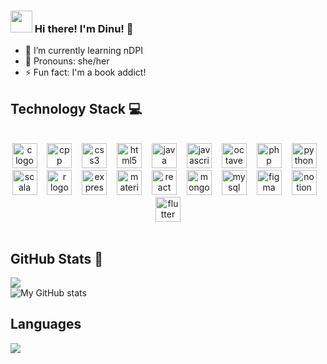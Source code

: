 ### <img src="https://media.giphy.com/media/hvRJCLFzcasrR4ia7z/giphy.gif" width="35"> Hi there! I'm Dinu! 👻 

- 🌱 I’m currently learning nDPI
- 🌸 Pronouns: she/her
- ⚡ Fun fact: I'm a book addict!


## Technology Stack 💻
<br>

<div align="center">
  <img src="https://skillicons.dev/icons?i=c" height="40" alt="c logo" />
  <img width="8" />
  <img src="https://skillicons.dev/icons?i=cpp" height="40" alt="cpp logo" />
  <img width="8" />
  <img src="https://skillicons.dev/icons?i=css" height="40" alt="css3 logo" />
  <img width="8" />
  <img src="https://skillicons.dev/icons?i=html" height="40" alt="html5 logo" />
  <img width="8" />
  <img src="https://skillicons.dev/icons?i=java" height="40" alt="java logo" />
  <img width="8" />
  <img src="https://skillicons.dev/icons?i=js" height="40" alt="javascript logo" />
  <img width="8" />
  <img src="https://skillicons.dev/icons?i=octave" height="40" alt="octave logo" />
  <img width="8" />
  <img src="https://skillicons.dev/icons?i=php" height="40" alt="php logo" />
  <img width="8" />
  <img src="https://skillicons.dev/icons?i=py" height="40" alt="python logo" />
  <img width="8" />
  <img src="https://skillicons.dev/icons?i=scala" height="40" alt="scala logo" />
  <img width="8" />
  <img src="https://skillicons.dev/icons?i=r" height="40" alt="r logo" />
  <img width="8" />
  <img src="https://skillicons.dev/icons?i=express" height="40" alt="express logo" />
  <img width="8" />
  <img src="https://skillicons.dev/icons?i=materialui" height="40" alt="materialui logo" />
  <img width="8" />
  <img src="https://skillicons.dev/icons?i=react" height="40" alt="react logo" />
  <img width="8" />
  <img src="https://skillicons.dev/icons?i=mongodb" height="40" alt="mongodb logo" />
  <img width="8" />
  <img src="https://skillicons.dev/icons?i=mysql" height="40" alt="mysql logo" />
  <img width="8" />
  <img src="https://skillicons.dev/icons?i=figma" height="40" alt="figma logo" />
  <img width="8" />
  <img src="https://skillicons.dev/icons?i=notion" height="40" alt="notion logo" />
  <img width="8" />
  <img src="https://skillicons.dev/icons?i=flutter" height="40" alt="flutter logo" />
</div>
<br>




## GitHub Stats 👀
![](https://github-readme-streak-stats.herokuapp.com/?user=dinujay10&theme=dark&hide_border=false)<br/>
![My GitHub stats](https://github-readme-stats.vercel.app/api?username=dinujay10&show_icons=true&theme=dark)

## Languages
![](https://github-readme-stats.vercel.app/api/top-langs/?username=dinujay10&theme=dark&hide_border=false&include_all_commits=true&count_private=false&layout=compact)






<!-- Proudly created with GPRM ( https://gprm.itsvg.in ) -->
